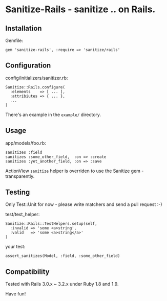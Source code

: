 Sanitize-Rails - sanitize .. on Rails.
======================================

Installation
------------

Gemfile:

    gem 'sanitize-rails', :require => 'sanitize/rails'

Configuration
-------------

config/initializers/sanitizer.rb:

    Sanitize::Rails.configure(
      :elements    => [ ... ],
      :attribiutes => { ... },
      ...
    )

There's an example in the `example/` directory.

Usage
-----

app/models/foo.rb:

    sanitizes :field
    sanitizes :some_other_field,  :on => :create
    sanitizes :yet_another_field, :on => :save

ActionView `sanitize` helper is overriden to use
the Sanitize gem - transparently.

Testing
-------

Only Test::Unit for now - please write matchers
and send a pull request :-)

test/test\_helper:

    Sanitize::Rails::TestHelpers.setup(self,
      :invalid => 'some <a>string',
      :valid   => 'some <a>string</a>'
    )

your test:

    assert_sanitizes(Model, :field, :some_other_field)

Compatibility
-------------

Tested with Rails 3.0.x ~ 3.2.x under Ruby 1.8 and 1.9.


Have fun!
